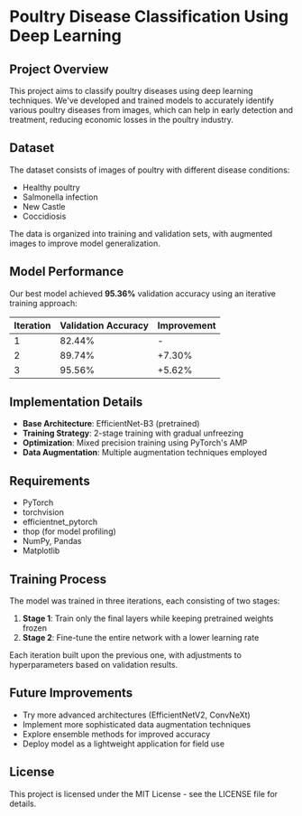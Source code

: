 # Poultry Disease Classification Using Deep Learning

## Project Overview
This project aims to classify poultry diseases using deep learning techniques. We've developed and trained models to accurately identify various poultry diseases from images, which can help in early detection and treatment, reducing economic losses in the poultry industry.

## Dataset
The dataset consists of images of poultry with different disease conditions:
- Healthy poultry
- Salmonella infection
- New Castle
- Coccidiosis 

The data is organized into training and validation sets, with augmented images to improve model generalization.

## Model Performance
Our best model achieved **95.36%** validation accuracy using an iterative training approach:

| Iteration | Validation Accuracy | Improvement |
|-----------|-------------------|-------------|
| 1         | 82.44%            | -           |
| 2         | 89.74%            | +7.30%      |
| 3         | 95.56%            | +5.62%      |


## Implementation Details
- **Base Architecture**: EfficientNet-B3 (pretrained)
- **Training Strategy**: 2-stage training with gradual unfreezing
- **Optimization**: Mixed precision training using PyTorch's AMP
- **Data Augmentation**: Multiple augmentation techniques employed

## Requirements
- PyTorch
- torchvision
- efficientnet_pytorch
- thop (for model profiling)
- NumPy, Pandas
- Matplotlib

## Training Process
The model was trained in three iterations, each consisting of two stages:
1. **Stage 1**: Train only the final layers while keeping pretrained weights frozen
2. **Stage 2**: Fine-tune the entire network with a lower learning rate

Each iteration built upon the previous one, with adjustments to hyperparameters based on validation results.

## Future Improvements
- Try more advanced architectures (EfficientNetV2, ConvNeXt)
- Implement more sophisticated data augmentation techniques
- Explore ensemble methods for improved accuracy
- Deploy model as a lightweight application for field use


## License
This project is licensed under the MIT License - see the LICENSE file for details.